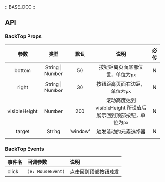 :: BASE_DOC ::

## API

### BackTop Props

|     参数      |   类型   |   默认   |                                 说明                                  |       必传      |
| :-----------: | :------: | :------: | :-------------------------------------------------------------------: | :-------------------: |
|    bottom     | String \| Number |  50  |                      按钮距离页面底部位置，单位为`px`                       |   N   |
|     right     | String \| Number |  30  |                       按钮距离页面右边距，单位为`px`                       |   N  |
| visibleHeight | Number |   200    | 滚动高度达到 visibleHeight 所设值后展示回到顶部按钮，单位为`px` |   N   |
|    target     | String | 'window' |                      触发滚动的元素选择器                       | N |
|               |          |          |                                                                       |                       |

### BackTop Events

| 事件名 | 回调参数                  | 说明                 |
| :----- | :------------------------ | :------------------- |
| click  | `(e: MouseEvent)` | 点击回到顶部按钮触发 |
